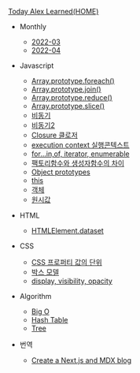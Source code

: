 [Today Alex Learned(HOME)](/)
* Monthly
  * [2022-03](monthly/2022/2022-03.md)
  * [2022-04](monthly/2022/2022-04.md)
* Javascript
  * [Array.prototype.foreach()](javascript/array/foreach.md)
  * [Array.prototype.join()](javascript/array/join.md)
  * [Array.prototype.reduce()](javascript/array/reduce.md)
  * [Array.prototype.slice()](javascript/array/slice.md)
  * [비동기](javascript/asynchronous1.md)
  * [비동기2](javascript/asynchronous2.md)
  * [Closure 클로저](javascript/closure.md)
  * [execution context 실행콘텍스트](javascript/실행컨텍스트.md)
  * [for...in,of, iterator, enumerable](javascript/for-in-of.md)
  * [팩토리함수와 생성자함수의 차이](javascript/factoryandconstructor.md)
  * [Object prototypes](javascript/objectprototypes.md)
  * [this](javascript/this.md)
  * [객체](javascript/object.md)
  * [원시값](javascript/원시값.md)

* HTML
  * [HTMLElement.dataset](html/dataset.md)


* CSS
  * [CSS 프로퍼티 값의 단위](css/property-unit.md)
  * [박스 모델](css/box-model.md)
  * [display, visibility, opacity](css/display.md)

* Algorithm 
  * [Big O](algorithm/bigo.md)
  * [Hash Table](algorithm/hashtable.md)
  * [Tree](algorithm/tree.md)

* 번역
  * [Create a Next.js and MDX blog](translate/createblog.md)
